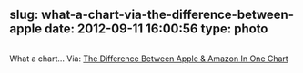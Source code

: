 slug: what-a-chart-via-the-difference-between-apple
date: 2012-09-11 16:00:56
type: photo
---

<a href="http://www.readwriteweb.com/archives/the-difference-between-apple-amazon-in-one-chart.php"><img src="{{@asset.url swerner/tumblr/2012-09-11-what-a-chart-via-the-difference-between-apple-cfcca93431.gif}}" alt=""/></a>

What a chart… Via: [The Difference Between Apple & Amazon In One Chart](http://www.readwriteweb.com/archives/the-difference-between-apple-amazon-in-one-chart.php)
